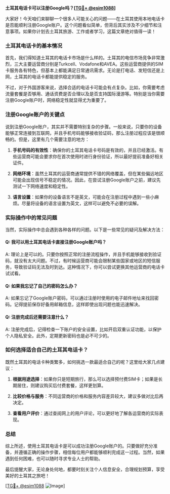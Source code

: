**土耳其电话卡可以注册Google吗？[[TG💪+ @esim1088](https://t.me/s/esim1088)]**

大家好！今天咱们来聊聊一个很多人可能关心的问题——在土耳其使用本地电话卡是否能顺利注册Google账户。这个问题看似简单，但背后其实涉及不少细节和注意事项。如果你计划去土耳其旅游、工作或者学习，这篇文章绝对值得一读！

### 土耳其电话卡的基本情况

首先，我们得知道土耳其的电话卡市场是什么样的。土耳其的电信市场竞争非常激烈，三大主要运营商分别是Turkcell、Vodafone和AVEA。这些运营商提供的SIM卡服务各有特色，但基本上都能满足日常通讯需求。无论是打电话、发短信还是上网，土耳其的电话卡都能提供稳定的服务。

不过，对于外国游客来说，选择合适的电话卡可能会有点复杂。比如，你需要考虑流量套餐是否够用、通话资费是否合理以及是否支持国际漫游等。特别是当你需要注册Google账户时，网络稳定性就显得尤为重要了。

### 注册Google账户的关键点

说到注册Google账户，其实并不需要特别复杂的步骤。一般来说，只要你的设备能够正常连接到互联网，并且手机号码能够接收验证码，那么注册过程应该是很顺畅的。但是，这里有几个需要注意的地方：

1. **手机号码的有效性**：确保你的土耳其电话卡号码是有效的，并且已经激活。有些运营商可能会要求你在首次使用时进行身份验证，所以最好提前准备好相关证件。
   
2. **网络环境**：虽然土耳其的运营商通常提供不错的网络覆盖，但在某些偏远地区可能会出现信号不稳定的情况。因此，在尝试注册Google账户之前，建议先测试一下网络速度和稳定性。

3. **语言设置**：如果你的设备语言不是英文，可能会在注册过程中遇到一些小麻烦。尽量将设备的语言设置为英文，这样可以避免不必要的误解。

### 实际操作中的常见问题

当然，实际操作中总会遇到各种各样的问题。以下是一些常见的疑问及解决方法：

#### Q: 我可以用土耳其电话卡直接注册Google账户吗？

A: 理论上是可以的。只要你按照正常的注册流程操作，并且手机能够接收到验证码，就没有太大问题。不过，有时候运营商可能会限制某些国家或地区的短信服务，导致验证码无法及时到达。这种情况下，你可以尝试更换其他运营商的电话卡试试看。

#### Q: 如果我忘记了自己的密码怎么办？

A: 如果忘记了Google账户密码，可以通过注册时使用的电子邮件地址来找回密码。记得提前保存好备用邮箱信息，这样即使出现问题也能迅速解决。

#### Q: 注册完成后还需要注意什么？

A: 注册完成后，记得检查一下账户的安全设置，比如开启双重认证功能，以保护个人隐私安全。此外，定期更新密码也是必不可少的。

### 如何选择适合自己的土耳其电话卡？

既然土耳其的电话卡种类繁多，如何挑选一款最适合自己的呢？这里给大家几点建议：

1. **根据用途选择**：如果你只是短期旅行，那么可以选择预付费SIM卡；如果是长期居住，则建议购买后付费套餐，这样更划算。

2. **比较价格与服务**：不同运营商的价格和服务内容差异较大，建议多做对比后再决定。

3. **查看用户评价**：通过查阅网上的用户评论，可以更好地了解各运营商的实际表现。

### 总结

综上所述，使用土耳其电话卡是可以成功注册Google账户的。只要做好充分准备，并遵循正确的操作步骤，相信每位用户都能够顺利完成这一过程。当然，如果遇到任何困难，也可以随时寻求专业人士的帮助。

最后提醒大家，无论身处何地，都要时刻关注个人信息安全，合理规划预算，享受美好的土耳其之旅吧！

[[TG💪+ @esim1088](https://t.me/s/esim1088) ![Image](https://i.postimg.cc/4NQfJmqS/Snipaste-2025-05-13-00-14-12.png)]